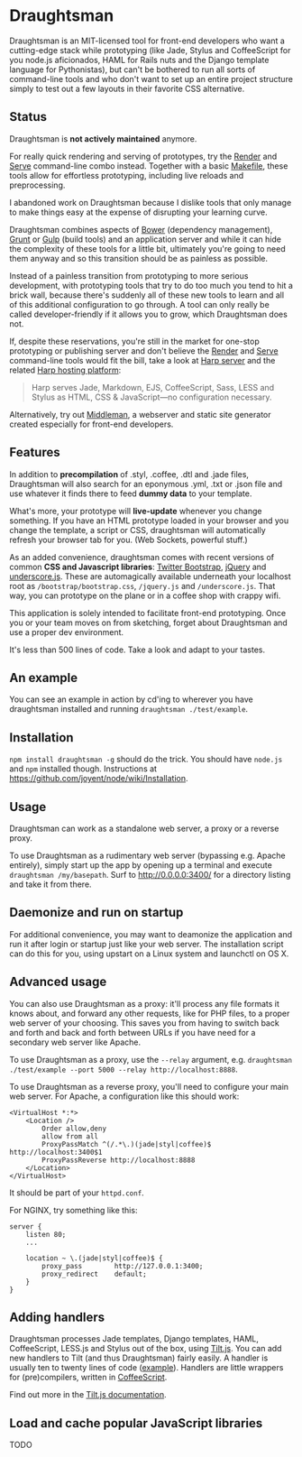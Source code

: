 # Draughtsman

Draughtsman is an MIT-licensed tool for front-end developers who want a cutting-edge stack while prototyping (like Jade, Stylus and CoffeeScript for you node.js aficionados, HAML for Rails nuts and the Django template language for Pythonistas), but can't be bothered to run all sorts of command-line tools and who don't want to set up an entire project structure simply to test out a few layouts in their favorite CSS alternative.

## Status

Draughtsman is **not actively maintained** anymore.

For really quick rendering and serving of prototypes, try the [Render](https://github.com/stdbrouw/render) and [Serve](https://github.com/stdbrouw/serve) command-line combo instead. Together with a basic [Makefile](http://www.gnu.org/software/make/), these tools allow for effortless prototyping, including live reloads and preprocessing.

I abandoned work on Draughtsman because I dislike tools that only manage to make things easy at the expense of disrupting your learning curve.

Draughtsman combines aspects of [Bower](http://bower.io/) (dependency management), [Grunt](http://gruntjs.com/) or [Gulp](http://gulpjs.com/) (build tools) and an application server and while it can hide the complexity of these tools for a little bit, ultimately you're going to need them anyway and so this transition should be as painless as possible.

Instead of a painless transition from prototyping to more serious development, with prototyping tools that try to do too much you tend to hit a brick wall, because there's suddenly all of these new tools to learn and all of this additional configuration to go through. A tool can only really be called developer-friendly if it allows you to grow, which  Draughtsman does not.

If, despite these reservations, you're still in the market for one-stop prototyping or publishing server and don't believe the [Render](https://github.com/stdbrouw/render) and [Serve](https://github.com/stdbrouw/serve) command-line tools would fit the bill, take a look at [Harp server](http://harpjs.com/) and the related [Harp hosting platform](https://www.harp.io/):

> Harp serves Jade, Markdown, EJS, CoffeeScript, Sass, LESS and Stylus as HTML, CSS & JavaScript—no configuration necessary.

Alternatively, try out [Middleman](http://middlemanapp.com/), a webserver and static site generator created especially for front-end developers.

## Features

In addition to **precompilation** of .styl, .coffee, .dtl and .jade files, Draughtsman will also search for an eponymous .yml, .txt or .json file and use whatever it finds there to feed **dummy data** to your template.

What's more, your prototype will **live-update** whenever you change something. If you have an HTML prototype loaded in your browser and you change the template, a script or CSS, draughtsman will automatically refresh your browser tab for you. (Web Sockets, powerful stuff.)

As an added convenience, draughtsman comes with recent versions of common **CSS and Javascript libraries**: [Twitter Bootstrap](http://twitter.github.com/bootstrap/), [jQuery](http://jquery.com/) and [underscore.js](http://documentcloud.github.com/underscore/). These are automagically available underneath your localhost root as `/bootstrap/bootstrap.css`, `/jquery.js` and `/underscore.js`. That way, you can prototype on the plane or in a coffee shop with crappy wifi.

This application is solely intended to facilitate front-end prototyping. Once you or your team moves on from sketching, forget about Draughtsman and use a proper dev environment.

It's less than 500 lines of code. Take a look and adapt to your tastes.

## An example

You can see an example in action by cd'ing to wherever you have draughtsman installed and
running `draughtsman ./test/example`.

## Installation

`npm install draughtsman -g` should do the trick. You should have `node.js` and `npm` installed though. Instructions at https://github.com/joyent/node/wiki/Installation.

## Usage

Draughtsman can work as a standalone web server, a proxy or a reverse proxy.

To use Draughtsman as a rudimentary web server (bypassing e.g. Apache entirely), simply start up the app by opening up a terminal and execute `draughtsman /my/basepath`. Surf to http://0.0.0.0:3400/ for a directory listing and take it from there.

## Daemonize and run on startup

For additional convenience, you may want to deamonize the application and run it after login or startup just like your web server. The installation script can do this for you, using upstart on a Linux system and launchctl on OS X.

## Advanced usage

You can also use Draughtsman as a proxy: it'll process any file formats it knows about, and forward any other requests, like for PHP files, to a proper web server of your choosing. This saves you from having to switch back and forth and back and forth between URLs if you have need for a secondary web server like Apache.

To use Draughtsman as a proxy, use the `--relay` argument, e.g. `draughtsman ./test/example --port 5000 --relay http://localhost:8888`.

To use Draughtsman as a reverse proxy, you'll need to configure your main web server. For Apache, a configuration like this should work:

    <VirtualHost *:*>
        <Location />
            Order allow,deny
            allow from all
            ProxyPassMatch ^(/.*\.)(jade|styl|coffee)$ http://localhost:3400$1
            ProxyPassReverse http://localhost:8888
        </Location>
    </VirtualHost>

It should be part of your `httpd.conf`.

For NGINX, try something like this: 

    server {
        listen 80;
        ...
    
        location ~ \.(jade|styl|coffee)$ {
            proxy_pass        http://127.0.0.1:3400;
            proxy_redirect    default;
        }
    }

## Adding handlers

Draughtsman processes Jade templates, Django templates, HAML, CoffeeScript, LESS.js and Stylus out of the box, using [Tilt.js](https://github.com/stdbrouw/tilt.js). You can add new handlers to Tilt (and thus Draughtsman) fairly easily. A handler is usually ten to twenty lines of code ([example](https://github.com/stdbrouw/tilt.js/blob/master/src/handlers/haml.coffee)). Handlers are little wrappers for (pre)compilers, written in [CoffeeScript](http://coffeescript.org/).

Find out more in the [Tilt.js documentation](https://github.com/stdbrouw/tilt.js/blob/master/README.md).

## Load and cache popular JavaScript libraries

TODO